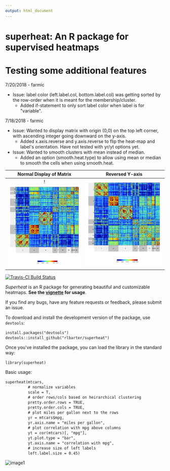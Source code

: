 ```yaml
---
output: html_document
---
```


# superheat: An R package for supervised heatmaps
# Testing some additional features 
7/20/2018 - farmic
* Issue: label color (left.label.col, bottom.label.col) was getting sorted by the row-order when it is meant for the membership/cluster. 
  * Added if-statement to only sort label color  when label is for "variable". 

7/18/2018 - farmic
* Issue: Wanted to display matrix with origin (0,0) on the top left corner, with ascending integer going downward on the y-axis. 
  * Added x.axis.reverse and y.axis.reverse to flip the heat-map and label's orientation. Have not tested with yr/yt options yet. 
* Issue: Wanted to smooth clusters with mean instead of median.
  * Added an option (smooth.heat.type) to allow using mean or median to smooth the cells when using smooth.heat. 

Normal Display of Matrix   |  Reversed Y-axis
:-------------------------:|:-------------------------:
!![mat](tools/matrix.png) |  ![remat](tools/ReverseY_Matrix.png)


[![Travis-CI Build Status](https://travis-ci.org/rlbarter/superheat.svg?branch=master)](https://travis-ci.org/rlbarter/superheat)

*Superheat* is an R package for generating beautiful and customizable heatmaps. **See the [vignette](https://rlbarter.github.io/superheat/) for usage**.

If you find any bugs, have any feature requests or feedback, please submit an issue.


To download and install the development version of the package, use `devtools`:

```{r, eval = FALSE}
install.packages("devtools")
devtools::install_github("rlbarter/superheat")
```

Once you've installed the package, you can load the library in the standard way:

```{r}
library(superheat)
```



Basic usage:

```{r, fig.height = 9.5, fig.width = 8, fig.align = "center"}
superheat(mtcars,
          # normalize variables
          scale = T,
          # order rows/cols based on heirarchical clustering
          pretty.order.rows = TRUE,
          pretty.order.cols = TRUE,
          # plot miles per gallon next to the rows
          yr = mtcars$mpg,
          yr.axis.name = "miles per gallon",
          # plot correlation with mpg above columns
          yt = cor(mtcars)[, "mpg"],
          yt.plot.type = "bar",
          yt.axis.name = "correlation with mpg",
          # increase size of left labels
          left.label.size = 0.45)
```

![image1](tools/mtcars.png)

